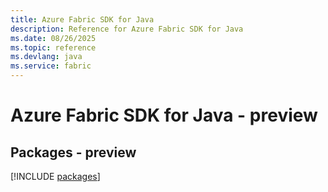 ```yaml
---
title: Azure Fabric SDK for Java
description: Reference for Azure Fabric SDK for Java
ms.date: 08/26/2025
ms.topic: reference
ms.devlang: java
ms.service: fabric
---
```

# Azure Fabric SDK for Java - preview
## Packages - preview
[!INCLUDE [packages](fabric-index.md)]